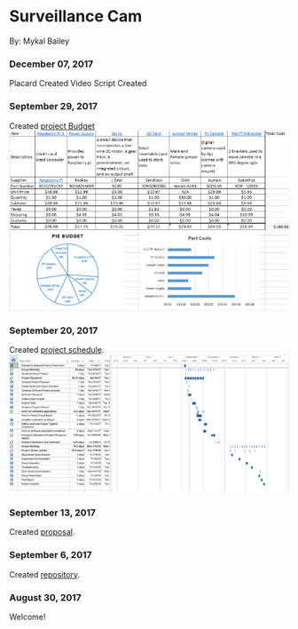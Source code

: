 # Surveillance Cam

By: Mykal Bailey

### December 07, 2017
Placard Created
Video Script Created

### September 29, 2017

Created [project Budget](https://github.com/mykalbailey/Surveillance-Cam/blob/master/Budget.xlsx)
![Image of Budget](https://github.com/mykalbailey/Surveillance-Cam/blob/master/Project%20Budget%20image.PNG)

### September 20, 2017

Created [project schedule](https://github.com/mykalbailey/Surveillance-Cam/blob/master/Project%20Schedule.mpp).  
![Image of Schedule](https://github.com/mykalbailey/Surveillance-Cam/blob/master/Project%20Schedule%20Pic.PNG)

### September 13, 2017

Created [proposal](https://github.com/mykalbailey/Surveillance-Cam/blob/master/Project%20Proposal.docx).

### September 6, 2017

Created [repository](https://github.com/mykalbailey/Surveillance-Cam).

### August 30, 2017

Welcome!
